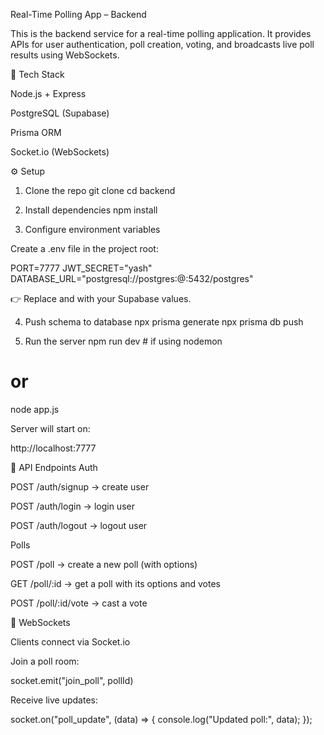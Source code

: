 Real-Time Polling App – Backend

This is the backend service for a real-time polling application.
It provides APIs for user authentication, poll creation, voting, and broadcasts live poll results using WebSockets.

🚀 Tech Stack

Node.js + Express

PostgreSQL (Supabase)

Prisma ORM

Socket.io (WebSockets)

⚙️ Setup

1. Clone the repo
   git clone <your-repo-url>
   cd backend

2. Install dependencies
   npm install

3. Configure environment variables

Create a .env file in the project root:

PORT=7777
JWT_SECRET="yash"
DATABASE_URL="postgresql://postgres:<your-password>@<your-supabase-host>:5432/postgres"

👉 Replace <your-password> and <your-supabase-host> with your Supabase values.

4. Push schema to database
   npx prisma generate
   npx prisma db push

5. Run the server
   npm run dev # if using nodemon

# or

node app.js

Server will start on:

http://localhost:7777

📌 API Endpoints
Auth

POST /auth/signup → create user

POST /auth/login → login user

POST /auth/logout → logout user

Polls

POST /poll → create a new poll (with options)

GET /poll/:id → get a poll with its options and votes

POST /poll/:id/vote → cast a vote

🔴 WebSockets

Clients connect via Socket.io

Join a poll room:

socket.emit("join_poll", pollId)

Receive live updates:

socket.on("poll_update", (data) => {
console.log("Updated poll:", data);
});
